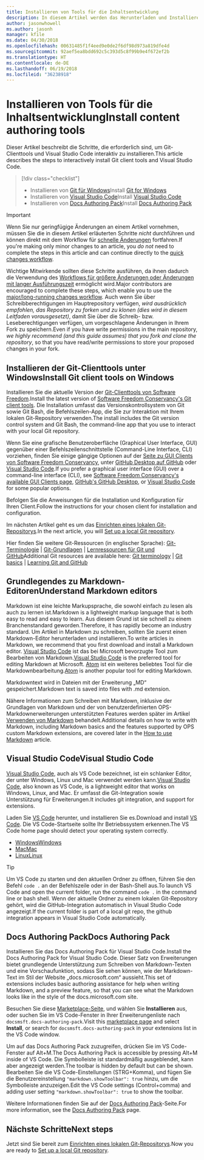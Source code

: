```yaml
---
title: Installieren von Tools für die Inhaltsentwicklung
description: In diesem Artikel werden das Herunterladen und Installieren der Clienttools erläutert, die Sie für Git und das Bearbeiten von Markdowndateien benötigen.
author: jasonwhowell
ms.author: jasonh
manager: kfile
ms.date: 04/30/2018
ms.openlocfilehash: 00631485f1f4eed9e0de2f6df98d973a819dfe4d
ms.sourcegitcommit: 92aef5ea8bdd692c5c393d5c8f99b9e4f672ef2b
ms.translationtype: HT
ms.contentlocale: de-DE
ms.lasthandoff: 06/19/2018
ms.locfileid: "36238918"
---
```

# <a name="install-content-authoring-tools"></a><span data-ttu-id="6ff53-103">Installieren von Tools für die Inhaltsentwicklung</span><span class="sxs-lookup"><span data-stu-id="6ff53-103">Install content authoring tools</span></span>

<span data-ttu-id="6ff53-104">Dieser Artikel beschreibt die Schritte, die erforderlich sind, um Git-Clienttools und Visual Studio Code interaktiv zu installieren.</span><span class="sxs-lookup"><span data-stu-id="6ff53-104">This article describes the steps to interactively install Git client tools and Visual Studio Code.</span></span>
> [!div class="checklist"]
> * <span data-ttu-id="6ff53-105">Installieren von [Git für Windows](https://git-scm.com/download/win)</span><span class="sxs-lookup"><span data-stu-id="6ff53-105">Install [Git for Windows](https://git-scm.com/download/win)</span></span>
> * <span data-ttu-id="6ff53-106">Installieren von [Visual Studio Code](https://code.visualstudio.com/)</span><span class="sxs-lookup"><span data-stu-id="6ff53-106">Install [Visual Studio Code](https://code.visualstudio.com/)</span></span>
> * <span data-ttu-id="6ff53-107">Installieren von [Docs Authoring Pack](https://marketplace.visualstudio.com/items?itemName=docsmsft.docs-authoring-pack)</span><span class="sxs-lookup"><span data-stu-id="6ff53-107">Install [Docs Authoring Pack](https://marketplace.visualstudio.com/items?itemName=docsmsft.docs-authoring-pack)</span></span>

>[!IMPORTANT]
> <span data-ttu-id="6ff53-108">Wenn Sie nur geringfügige Änderungen an einem Artikel vornehmen, müssen Sie die in diesem Artikel erläuterten Schritte *nicht* durchführen und können direkt mit dem Workflow für [schnelle Änderungen](index.md#quick-edits-to-existing-documents) fortfahren.</span><span class="sxs-lookup"><span data-stu-id="6ff53-108">If you're making only minor changes to an article, you *do not* need to complete the steps in this article and can continue directly to the [quick changes workflow](index.md#quick-edits-to-existing-documents).</span></span>
>
> <span data-ttu-id="6ff53-109">Wichtige Mitwirkende sollten diese Schritte ausführen, da ihnen dadurch die Verwendung des [Workflows für größere Änderungen oder Änderungen mit langer Ausführungszeit](how-to-write-workflows-major.md) ermöglicht wird.</span><span class="sxs-lookup"><span data-stu-id="6ff53-109">Major contributors are encouraged to complete these steps, which enable you to use the [major/long-running changes workflow](how-to-write-workflows-major.md).</span></span> <span data-ttu-id="6ff53-110">Auch wenn Sie über Schreibberechtigungen im Hauptrepository verfügen, *wird ausdrücklich empfohlen, das Repository zu forken und zu klonen (dies wird in diesem Leitfaden vorausgesetzt)*, damit Sie über die Schreib- bzw. Leseberechtigungen verfügen, um vorgeschlagene Änderungen in Ihrem Fork zu speichern.</span><span class="sxs-lookup"><span data-stu-id="6ff53-110">Even if you have write permissions in the main repository, *we highly recommend (and this guide assumes) that you fork and clone the repository*, so that you have read/write permissions to store your proposed changes in your fork.</span></span>

## <a name="install-git-client-tools-on-windows"></a><span data-ttu-id="6ff53-111">Installieren der Git-Clienttools unter Windows</span><span class="sxs-lookup"><span data-stu-id="6ff53-111">Install Git client tools on Windows</span></span>

 <span data-ttu-id="6ff53-112">Installieren Sie die aktuelle Version der [Git-Clienttools von Software Freedom](https://git-scm.com/download/).</span><span class="sxs-lookup"><span data-stu-id="6ff53-112">Install the latest version of [Software Freedom Conservancy's Git client tools](https://git-scm.com/download/).</span></span> <span data-ttu-id="6ff53-113">Die Installation umfasst das Versionskontrollsystem von Git sowie Git Bash, die Befehlszeilen-App, die Sie zur Interaktion mit Ihrem lokalen Git-Repository verwenden.</span><span class="sxs-lookup"><span data-stu-id="6ff53-113">The install includes the Git version control system and Git Bash, the command-line app that you use to interact with your local Git repository.</span></span>

<span data-ttu-id="6ff53-114">Wenn Sie eine grafische Benutzeroberfläche (Graphical User Interface, GUI) gegenüber einer Befehlszeilenschnittstelle (Command-Line Interface, CLI) vorziehen, finden Sie einige gängige Optionen auf der [Seite zu GUI Clients von Software Freedom Conservancy](https://git-scm.com/downloads/guis), unter [GitHub Desktop auf GitHub](https://desktop.github.com/) oder [Visual Studio Code](https://www.visualstudio.com/products/code-vs.aspx).</span><span class="sxs-lookup"><span data-stu-id="6ff53-114">If you prefer a graphical user interface (GUI) over a command-line interface (CLI), see [Software Freedom Conservancy's available GUI Clients page](https://git-scm.com/downloads/guis), [GitHub's GitHub Desktop](https://desktop.github.com/), or [Visual Studio Code](https://www.visualstudio.com/products/code-vs.aspx) for some popular options.</span></span>

<span data-ttu-id="6ff53-115">Befolgen Sie die Anweisungen für die Installation und Konfiguration für Ihren Client.</span><span class="sxs-lookup"><span data-stu-id="6ff53-115">Follow the instructions for your chosen client for installation and configuration.</span></span>

<span data-ttu-id="6ff53-116">Im nächsten Artikel geht es um das [Einrichten eines lokalen Git-Repositorys](get-started-setup-local.md).</span><span class="sxs-lookup"><span data-stu-id="6ff53-116">In the next article, you will [Set up a local Git repository](get-started-setup-local.md).</span></span>

   <span data-ttu-id="6ff53-117">Hier finden Sie weitere Git-Ressourcen (in englischer Sprache): [Git-Terminologie](https://help.github.com/articles/github-glossary) | [Git-Grundlagen](https://git-scm.com/book/en/v2/Getting-Started-Git-Basics) | [Lernressourcen für Git und GitHub](https://help.github.com/articles/good-resources-for-learning-git-and-github/)</span><span class="sxs-lookup"><span data-stu-id="6ff53-117">Additional Git resources are available here: [Git terminology](https://help.github.com/articles/github-glossary) | [Git basics](https://git-scm.com/book/en/v2/Getting-Started-Git-Basics) | [Learning Git and GitHub](https://help.github.com/articles/good-resources-for-learning-git-and-github/)</span></span>

## <a name="understand-markdown-editors"></a><span data-ttu-id="6ff53-118">Grundlegendes zu Markdown-Editoren</span><span class="sxs-lookup"><span data-stu-id="6ff53-118">Understand Markdown editors</span></span>

<span data-ttu-id="6ff53-119">Markdown ist eine leichte Markupsprache, die sowohl einfach zu lesen als auch zu lernen ist.</span><span class="sxs-lookup"><span data-stu-id="6ff53-119">Markdown is a lightweight markup language that is both easy to read and easy to learn.</span></span> <span data-ttu-id="6ff53-120">Aus diesem Grund ist sie schnell zu einem Branchenstandard geworden.</span><span class="sxs-lookup"><span data-stu-id="6ff53-120">Therefore, it has rapidly become an industry standard.</span></span> <span data-ttu-id="6ff53-121">Um Artikel in Markdown zu schreiben, sollten Sie zuerst einen Markdown-Editor herunterladen und installieren.</span><span class="sxs-lookup"><span data-stu-id="6ff53-121">To write articles in Markdown, we recommend that you first download and install a Markdown editor.</span></span>  <span data-ttu-id="6ff53-122">[Visual Studio Code](https://code.visualstudio.com/) ist das bei Microsoft bevorzugte Tool zum Bearbeiten von Markdown.</span><span class="sxs-lookup"><span data-stu-id="6ff53-122">[Visual Studio Code](https://code.visualstudio.com/) is the preferred tool for editing Markdown at Microsoft.</span></span> <span data-ttu-id="6ff53-123">[Atom](https://atom.io) ist ein weiteres beliebtes Tool für die Markdownbearbeitung.</span><span class="sxs-lookup"><span data-stu-id="6ff53-123">[Atom](https://atom.io) is another popular tool for editing Markdown.</span></span>

<span data-ttu-id="6ff53-124">Markdowntext wird in Dateien mit der Erweiterung „MD“ gespeichert.</span><span class="sxs-lookup"><span data-stu-id="6ff53-124">Markdown text is saved into files with .md extension.</span></span>

<span data-ttu-id="6ff53-125">Nähere Informationen zum Schreiben mit Markdown, inklusive der Grundlagen von Markdown und der von benutzerdefinierten OPS-Markdownerweiterungen unterstützten Features werden später im Artikel [Verwenden von Markdown](how-to-write-use-markdown.md) behandelt.</span><span class="sxs-lookup"><span data-stu-id="6ff53-125">Additional details on how to write with Markdown, including Markdown basics and the features supported by OPS custom Markdown extensions, are covered later in the [How to use Markdown](how-to-write-use-markdown.md) article.</span></span>

## <a name="visual-studio-code"></a><span data-ttu-id="6ff53-126">Visual Studio Code</span><span class="sxs-lookup"><span data-stu-id="6ff53-126">Visual Studio Code</span></span>

<span data-ttu-id="6ff53-127">[Visual Studio Code](https://code.visualstudio.com/), auch als VS Code bezeichnet, ist ein schlanker Editor, der unter Windows, Linux und Mac verwendet werden kann.</span><span class="sxs-lookup"><span data-stu-id="6ff53-127">[Visual Studio Code](https://code.visualstudio.com/), also known as VS Code, is a lightweight editor that works on Windows, Linux, and Mac.</span></span> <span data-ttu-id="6ff53-128">Er umfasst die Git-Integration sowie Unterstützung für Erweiterungen.</span><span class="sxs-lookup"><span data-stu-id="6ff53-128">It includes git integration, and support for extensions.</span></span>

<span data-ttu-id="6ff53-129">Laden Sie [VS Code](https://code.visualstudio.com/) herunter, und installieren Sie es.</span><span class="sxs-lookup"><span data-stu-id="6ff53-129">Download and install [VS Code](https://code.visualstudio.com/).</span></span> <span data-ttu-id="6ff53-130">Die VS Code-Startseite sollte Ihr Betriebssystem erkennen.</span><span class="sxs-lookup"><span data-stu-id="6ff53-130">The VS Code home page should detect your operating system correctly.</span></span>

- [<span data-ttu-id="6ff53-131">Windows</span><span class="sxs-lookup"><span data-stu-id="6ff53-131">Windows</span></span>](https://code.visualstudio.com/docs/setup/windows)
- [<span data-ttu-id="6ff53-132">Mac</span><span class="sxs-lookup"><span data-stu-id="6ff53-132">Mac</span></span>](https://code.visualstudio.com/docs/setup/mac)
- [<span data-ttu-id="6ff53-133">Linux</span><span class="sxs-lookup"><span data-stu-id="6ff53-133">Linux</span></span>](https://code.visualstudio.com/docs/setup/linux)

> [!TIP]
> <span data-ttu-id="6ff53-134">Um VS Code zu starten und den aktuellen Ordner zu öffnen, führen Sie den Befehl `code .` an der Befehlszeile oder in der Bash-Shell aus.</span><span class="sxs-lookup"><span data-stu-id="6ff53-134">To launch VS Code and open the current folder, run the command `code .` in the command line or bash shell.</span></span> <span data-ttu-id="6ff53-135">Wenn der aktuelle Ordner zu einem lokalen Git-Repository gehört, wird die GitHub-Integration automatisch in Visual Studio Code angezeigt.</span><span class="sxs-lookup"><span data-stu-id="6ff53-135">If the current folder is part of a local git repo, the github integration appears in Visual Studio Code automatically.</span></span>

## <a name="docs-authoring-pack"></a><span data-ttu-id="6ff53-136">Docs Authoring Pack</span><span class="sxs-lookup"><span data-stu-id="6ff53-136">Docs Authoring Pack</span></span>
<span data-ttu-id="6ff53-137">Installieren Sie das Docs Authoring Pack für Visual Studio Code.</span><span class="sxs-lookup"><span data-stu-id="6ff53-137">Install the Docs Authoring Pack for Visual Studio Code.</span></span> <span data-ttu-id="6ff53-138">Dieser Satz von Erweiterungen bietet grundlegende Unterstützung zum Schreiben von Markdown-Texten und eine Vorschaufunktion, sodass Sie sehen können, wie der Markdown-Text im Stil der Website „docs.microsoft.com“ aussieht.</span><span class="sxs-lookup"><span data-stu-id="6ff53-138">This set of extensions includes basic authoring assistance for help when writing Markdown, and a preview feature, so that you can see what the Markdown looks like in the style of the docs.microsoft.com site.</span></span>

   <span data-ttu-id="6ff53-139">Besuchen Sie diese [Marketplace-Seite](https://marketplace.visualstudio.com/items?itemName=docsmsft.docs-authoring-pack), und wählen Sie **Installieren** aus, oder suchen Sie im VS Code-Fenster in Ihrer Erweiterungenliste nach `docsmsft.docs-authoring-pack`.</span><span class="sxs-lookup"><span data-stu-id="6ff53-139">Visit this [marketplace page](https://marketplace.visualstudio.com/items?itemName=docsmsft.docs-authoring-pack) and select **Install**, or search for `docsmsft.docs-authoring-pack` in your extensions list in the VS Code window.</span></span> 

   <span data-ttu-id="6ff53-140">Um auf das Docs Authoring Pack zuzugreifen, drücken Sie im VS Code-Fenster auf Alt+M.</span><span class="sxs-lookup"><span data-stu-id="6ff53-140">The Docs Authoring Pack is accessible by pressing Alt+M inside of VS Code.</span></span> <span data-ttu-id="6ff53-141">Die Symbolleiste ist standardmäßig ausgeblendet, kann aber angezeigt werden.</span><span class="sxs-lookup"><span data-stu-id="6ff53-141">The toolbar is hidden by default but can be shown.</span></span> <span data-ttu-id="6ff53-142">Bearbeiten Sie die VS Code-Einstellungen (STRG+Komma), und fügen Sie die Benutzereinstellung `"markdown.showToolbar": true` hinzu, um die Symbolleiste anzuzeigen.</span><span class="sxs-lookup"><span data-stu-id="6ff53-142">Edit the VS Code settings (Control+comma) and adding user setting `"markdown.showToolbar": true` to show the toolbar.</span></span>

   <span data-ttu-id="6ff53-143">Weitere Informationen finden Sie auf der [Docs Authoring Pack](how-to-write-docs-auth-pack.md)-Seite.</span><span class="sxs-lookup"><span data-stu-id="6ff53-143">For more information, see the [Docs Authoring Pack](how-to-write-docs-auth-pack.md) page.</span></span>


## <a name="next-steps"></a><span data-ttu-id="6ff53-144">Nächste Schritte</span><span class="sxs-lookup"><span data-stu-id="6ff53-144">Next steps</span></span>

<span data-ttu-id="6ff53-145">Jetzt sind Sie bereit zum [Einrichten eines lokalen Git-Repositorys](get-started-setup-local.md).</span><span class="sxs-lookup"><span data-stu-id="6ff53-145">Now you are ready to [Set up a local Git repository](get-started-setup-local.md).</span></span>
